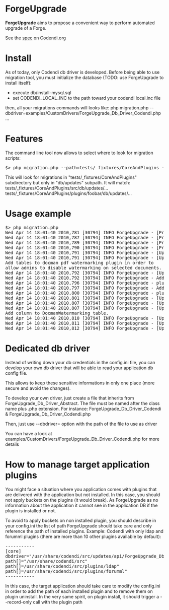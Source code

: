 ForgeUpgrade
============

**ForgeUpgrade** aims to propose a convenient way to perform automated upgrade of a Forge.

See the [spec](https://codendi.org/wiki/index.php?pagename=UpgradeAutomation&group_id=104) on Codendi.org

Install
=======

As of today, only Codendi db driver is developed. Before being able to use migration tool, you must
initialize the database (TODO: use ForgeUpgrade to install itself):
- execute db/install-mysql.sql
- set CODENDI_LOCAL_INC to the path toward your codendi local.inc file

then, all your migrations commands will looks like:
php migration.php --dbdriver=examples/CustomDrivers/ForgeUpgrade_Db_Driver_Codendi.php ...

Features
========
The command line tool now allows to select where to look for migration scripts:
<pre>
$> php migration.php --path=tests/_fixtures/CoreAndPlugins --include="db/updates" check-update
</pre>

This will look for migrations in "tests/_fixtures/CoreAndPlugins" subdirectory
but only in "db/updates" subpath.
It will match:
tests/_fixtures/CoreAndPlugins/src/db/updates/...
tests/_fixtures/CoreAndPlugins/plugins/foobar/db/updates/...

Usage example
=============
<pre>
$> php migration.php
Wed Apr 14 18:01:40 2010,781 [30794] INFO ForgeUpgrade - [Pre Up] Run pre up checks
Wed Apr 14 18:01:40 2010,787 [30794] INFO ForgeUpgrade - [Pre Up] OK : AddTablesForDocmanWatermarking
Wed Apr 14 18:01:40 2010,789 [30794] INFO ForgeUpgrade - [Pre Up] SKIP: AddDateColumnToItem depends on a migration not already applied
Wed Apr 14 18:01:40 2010,790 [30794] INFO ForgeUpgrade - [Pre Up] Global: OK
Wed Apr 14 18:01:40 2010,791 [30794] INFO ForgeUpgrade - [Up] Start running migrations...
Wed Apr 14 18:01:40 2010,791 [30794] INFO ForgeUpgrade - [Up] AddTablesForDocmanWatermarking
Add tables to docman pdf watermarking plugin in order to
allow admins to disable watermarking on selected documents.
Wed Apr 14 18:01:40 2010,792 [30794] INFO ForgeUpgrade - [Up] AddTablesForDocmanWatermarking PreUp OK
Wed Apr 14 18:01:40 2010,792 [30794] INFO ForgeUpgrade - Add table plugin_docmanwatermark_item_excluded
Wed Apr 14 18:01:40 2010,796 [30794] INFO ForgeUpgrade - plugin_docmanwatermark_item_excluded already exists
Wed Apr 14 18:01:40 2010,797 [30794] INFO ForgeUpgrade - Add table plugin_docmanwatermark_item_excluded_log
Wed Apr 14 18:01:40 2010,800 [30794] INFO ForgeUpgrade - plugin_docmanwatermark_item_excluded_log already exists
Wed Apr 14 18:01:40 2010,801 [30794] INFO ForgeUpgrade - [Up] AddTablesForDocmanWatermarking Up OK
Wed Apr 14 18:01:40 2010,807 [30794] INFO ForgeUpgrade - [Up] AddTablesForDocmanWatermarking Done
Wed Apr 14 18:01:40 2010,807 [30794] INFO ForgeUpgrade - [Up] AddDateColumnToItem
Add column to DocmanWatermarking table.
Wed Apr 14 18:01:40 2010,810 [30794] INFO ForgeUpgrade - [Up] AddDateColumnToItem PreUp OK
Wed Apr 14 18:01:40 2010,811 [30794] INFO ForgeUpgrade - [Up] AddDateColumnToItem Up OK
Wed Apr 14 18:01:40 2010,812 [30794] INFO ForgeUpgrade - [Up] AddDateColumnToItem Done
</pre>

Dedicated db driver
===================

Instead of writing down your db credentials in the config.ini file, you can
develop your own db driver that will be able to read your application db config
file.

This allows to keep these sensitive informations in only one place (more secure
and avoid the changes).

To develop your own driver, just create a file that inherits from
ForgeUpgrade_Db_Driver_Abstract. The file must be named after the class name plus
.php extension. For instance:
ForgeUpgrade_Db_Driver_Codendi & ForgeUpgrade_Db_Driver_Codendi.php

Then, just use --dbdriver= option with the path of the file to use as driver

You can have a look at examples/CustomDrivers/ForgeUpgrade_Db_Driver_Codendi.php
for more details

How to manage target application plugins
========================================

You might face a situation where you application comes with plugins that are 
delivered with the application but not installed.
In this case, you should not apply buckets on the plugins (it would break).
As ForgeUpgrade as no information about the application it cannot see in the
application DB if the plugin is installed or not.

To avoid to apply buckets on non installed plugin, you should describe in your
config.ini the list of path ForgeUpgrade should take care and only reference
the path of installed plugins.
Example: Codendi with only ldap and forumml plugins (there are more than 10 other
plugins available by default):
<pre>
-----------
[core]
dbdriver="/usr/share/codendi/src/updates/api/ForgeUpgrade_Db_Driver_Codendi.php"
path[]="/usr/share/codendi/src"
path[]=/usr/share/codendi/src/plugins/ldap"
path[]=/usr/share/codendi/src/plugins/forumml"
-----------
</pre>

In this case, the target application should take care to modify the config.ini
in order to add the path of each installed plugin and to remove them on plugin
uninstall.
In the very same spirit, on plugin install, it should trigger a --record-only
call with the plugin path

